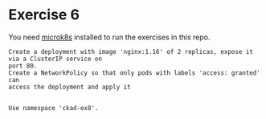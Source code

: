 # Exercise 6

You need [microk8s](https://microk8s.io/) installed to run the exercises in this repo.

```
Create a deployment with image 'nginx:1.16' of 2 replicas, expose it via a ClusterIP service on
port 80.
Create a NetworkPolicy so that only pods with labels 'access: granted' can
access the deployment and apply it


Use namespace 'ckad-ex8'.
```
